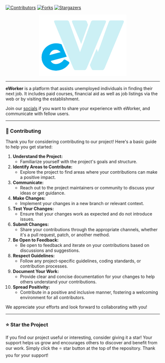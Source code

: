 [![Contributors][contributors-shield]][contributors-url]
[![Forks][forks-shield]][forks-url]
[![Stargazers][stars-shield]][stars-url]

<!-- LOGO SECTION -->
<div align="center">
    <a href="">
        <img src="images/logo.png" width="auto" height="200px">
    </a>
</div>
<hr>
<!-- MAIN SECTION -->
<p><b>eWorker</b> is a platform that assists unemployed individuals in finding their next job. It includes paid courses, financial aid as well as job listings via the web or by visiting the establishment.

Join our <a href="https://discord.gg/fUdGeYcryy" target="_blank">socials</a> if you want to share your experience with eWorker, and communicate with fellow users.
</p>
<hr>
<!-- CONTRIBUTING SECTION -->
<h3>🤝 Contributing</h3>

<p>Thank you for considering contributing to our project! Here's a basic guide to help you get started:</p>

1. **Understand the Project:**
   - Familiarize yourself with the project's goals and structure.
2. **Identify Areas to Contribute:**
   - Explore the project to find areas where your contributions can make a positive impact.
3. **Communicate:**
   - Reach out to the project maintainers or community to discuss your ideas or get guidance.
4. **Make Changes:**
   - Implement your changes in a new branch or relevant context.
5. **Test Your Changes:**
   - Ensure that your changes work as expected and do not introduce issues.
6. **Submit Changes:**
   - Share your contributions through the appropriate channels, whether it's a pull request, patch, or another method.
7. **Be Open to Feedback:**
   - Be open to feedback and iterate on your contributions based on discussions and suggestions.
8. **Respect Guidelines:**
   - Follow any project-specific guidelines, coding standards, or contribution processes.
9. **Document Your Work:**
   - Provide clear and concise documentation for your changes to help others understand your contributions.
10. **Spread Positivity:**
    - Contribute in a positive and inclusive manner, fostering a welcoming environment for all contributors.

We appreciate your efforts and look forward to collaborating with you!
<hr>
<h3>⭐️ Star the Project</h3>

If you find our project useful or interesting, consider giving it a star! Your support helps us grow and encourages others to discover and benefit from our work. Simply click the ⭐️ star button at the top of the repository. Thank you for your support!




<!-- MARKDOWN LINKS & IMAGES -->
<!-- https://www.markdownguide.org/basic-syntax/#reference-style-links -->
[contributors-shield]: https://img.shields.io/github/contributors/codebydean/e-Worker.svg?style=flat
[contributors-url]: https://github.com/codebydean/e-Worker/graphs/contributors

[forks-shield]: https://img.shields.io/github/forks/codebydean/e-Worker.svg?style=flat
[forks-url]: https://github.com/codebydean/e-Worker/network/members

[stars-shield]: https://img.shields.io/github/stars/codebydean/e-Worker.svg?style=flat
[stars-url]: https://github.com/codebydean/e-Worker/stargazers

[issues-shield]: https://img.shields.io/github/issues/codebydean/e-Worker.svg?flat
[issues-url]: https://github.com/codebydean/e-Worker/issues

[license-shield]: https://img.shields.io/github/license/codebydean/e-Worker.svg?flat
[license-url]: https://github.com/codebydean/e-Worker/blob/master/LICENSE.txt


[Next.js]: https://img.shields.io/badge/next.js-000000?style=for-the-badge&logo=nextdotjs&logoColor=white
[Next-url]: https://nextjs.org/
[React.js]: https://img.shields.io/badge/React-20232A?style=for-the-badge&logo=react&logoColor=61DAFB
[React-url]: https://reactjs.org/
[MongoDB]: https://img.shields.io/badge/MongoDB-%234ea94b.svg?style=for-the-badge&logo=mongodb&logoColor=white
[MongoDB-url]: https://www.mongodb.com/
[Visual Studio Code]: https://img.shields.io/badge/Visual%20Studio%20Code-0078d7.svg?style=for-the-badge&logo=visual-studio-code&logoColor=white
[Tailwind.com]: https://img.shields.io/badge/Tailwind-563D7C?style=for-the-badge&logo=bootstrap&logoColor=white
[Tailwind-url]: https://tailwindcss.com